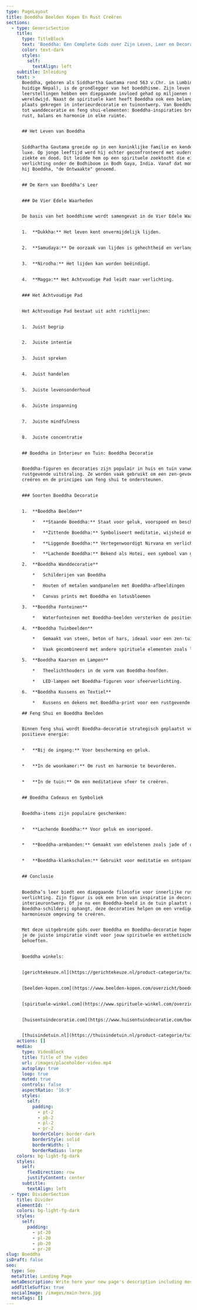 ```yaml
---
type: PageLayout
title: Boeddha Beelden Kopen En Rust Creëren
sections:
  - type: GenericSection
    title:
      type: TitleBlock
      text: 'Boeddha: Een Complete Gids over Zijn Leven, Leer en Decoratie'
      color: text-dark
      styles:
        self:
          textAlign: left
    subtitle: Inleiding
    text: >
      Boeddha, geboren als Siddhartha Gautama rond 563 v.Chr. in Lumbini (het
      huidige Nepal), is de grondlegger van het boeddhisme. Zijn leven en
      leerstellingen hebben een diepgaande invloed gehad op miljoenen mensen
      wereldwijd. Naast de spirituele kant heeft Boeddha ook een belangrijke
      plaats gekregen in interieurdecoratie en tuinontwerp. Van Boeddha-beelden
      tot wanddecoratie en feng shui-elementen: Boeddha-inspiraties brengen
      rust, balans en harmonie in elke ruimte.


      ## Het Leven van Boeddha


      Siddhartha Gautama groeide op in een koninklijke familie en kende alleen
      luxe. Op jonge leeftijd werd hij echter geconfronteerd met ouderdom,
      ziekte en dood. Dit leidde hem op een spirituele zoektocht die eindigde in
      verlichting onder de Bodhiboom in Bodh Gaya, India. Vanaf dat moment werd
      hij Boeddha, "de Ontwaakte" genoemd.


      ## De Kern van Boeddha's Leer


      ### De Vier Edele Waarheden


      De basis van het boeddhisme wordt samengevat in de Vier Edele Waarheden:


      1.  **Dukkha:** Het leven kent onvermijdelijk lijden.


      2.  **Samudaya:** De oorzaak van lijden is gehechtheid en verlangen.


      3.  **Nirodha:** Het lijden kan worden beëindigd.


      4.  **Magga:** Het Achtvoudige Pad leidt naar verlichting.


      ### Het Achtvoudige Pad


      Het Achtvoudige Pad bestaat uit acht richtlijnen:


      1.  Juist begrip


      2.  Juiste intentie


      3.  Juist spreken


      4.  Juist handelen


      5.  Juiste levensonderhoud


      6.  Juiste inspanning


      7.  Juiste mindfulness


      8.  Juiste concentratie


      ## Boeddha in Interieur en Tuin: Boeddha Decoratie


      Boeddha-figuren en decoraties zijn populair in huis en tuin vanwege hun
      rustgevende uitstraling. Ze worden vaak gebruikt om een zen-gevoel te
      creëren en de principes van feng shui te ondersteunen.


      ### Soorten Boeddha Decoratie


      1.  **Boeddha Beelden**

          *   **Staande Boeddha:** Staat voor geluk, voorspoed en bescherming.

          *   **Zittende Boeddha:** Symboliseert meditatie, wijsheid en innerlijke vrede.

          *   **Liggende Boeddha:** Vertegenwoordigt Nirvana en verlichting.

          *   **Lachende Boeddha:** Bekend als Hotei, een symbool van geluk en welvaart.

      2.  **Boeddha Wanddecoratie**

          *   Schilderijen van Boeddha

          *   Houten of metalen wandpanelen met Boeddha-afbeeldingen

          *   Canvas prints met Boeddha en lotusbloemen

      3.  **Boeddha Fonteinen**

          *   Waterfonteinen met Boeddha-beelden versterken de positieve energie en harmonie.

      4.  **Boeddha Tuinbeelden**

          *   Gemaakt van steen, beton of hars, ideaal voor een zen-tuin.

          *   Vaak gecombineerd met andere spirituele elementen zoals lantaarns en pagodes.

      5.  **Boeddha Kaarsen en Lampen**

          *   Theelichthouders in de vorm van Boeddha-hoofden.

          *   LED-lampen met Boeddha-figuren voor sfeerverlichting.

      6.  **Boeddha Kussens en Textiel**

          *   Kussens en dekens met Boeddha-print voor een rustgevende uitstraling.

      ## Feng Shui en Boeddha Beelden


      Binnen feng shui wordt Boeddha-decoratie strategisch geplaatst voor
      positieve energie:


      *   **Bij de ingang:** Voor bescherming en geluk.


      *   **In de woonkamer:** Om rust en harmonie te bevorderen.


      *   **In de tuin:** Om een meditatieve sfeer te creëren.


      ## Boeddha Cadeaus en Symboliek


      Boeddha-items zijn populaire geschenken:


      *   **Lachende Boeddha:** Voor geluk en voorspoed.


      *   **Boeddha-armbanden:** Gemaakt van edelstenen zoals jade of obsidiaan.


      *   **Boeddha-klankschalen:** Gebruikt voor meditatie en ontspanning.


      ## Conclusie


      Boeddha’s leer biedt een diepgaande filosofie voor innerlijke rust en
      verlichting. Zijn figuur is ook een bron van inspiratie in decoratie en
      interieurontwerp. Of je nu een Boeddha-beeld in de tuin plaatst of een
      Boeddha-schilderij ophangt, deze decoraties helpen om een vredige en
      harmonieuze omgeving te creëren.


      Met deze uitgebreide gids over Boeddha en Boeddha-decoratie hopen we dat
      je de juiste inspiratie vindt voor jouw spirituele en esthetische
      behoeften.


      Boeddha winkels:


      [gerichtekeuze.nl](https://gerichtekeuze.nl/product-categorie/tuin-decoratie/boeddha/)


      [beelden-kopen.com](https://www.beelden-kopen.com/overzicht/boeddha-beelden/)


      [spirituele-winkel.com](https://www.spirituele-winkel.com/overzicht/boeddhabeelden/)


      [huisentuindecoratie.com](https://www.huisentuindecoratie.com/boeddhabeeld/)


      [thuisindetuin.nl](https://thuisindetuin.nl/product-categorie/tuin/tuindecoratie/tuinbeelden/boeddhabeelden/)
    actions: []
    media:
      type: VideoBlock
      title: Title of the video
      url: /images/placeholder-video.mp4
      autoplay: true
      loop: true
      muted: true
      controls: false
      aspectRatio: '16:9'
      styles:
        self:
          padding:
            - pt-2
            - pb-2
            - pl-2
            - pr-2
          borderColor: border-dark
          borderStyle: solid
          borderWidth: 1
          borderRadius: large
    colors: bg-light-fg-dark
    styles:
      self:
        flexDirection: row
        justifyContent: center
      subtitle:
        textAlign: left
  - type: DividerSection
    title: Divider
    elementId: ''
    colors: bg-light-fg-dark
    styles:
      self:
        padding:
          - pt-20
          - pl-20
          - pb-20
          - pr-20
slug: Boeddha
isDraft: false
seo:
  type: Seo
  metaTitle: Landing Page
  metaDescription: Write here your new page's description including most relevant keywords.
  addTitleSuffix: true
  socialImage: /images/main-hero.jpg
  metaTags: []
---
```

